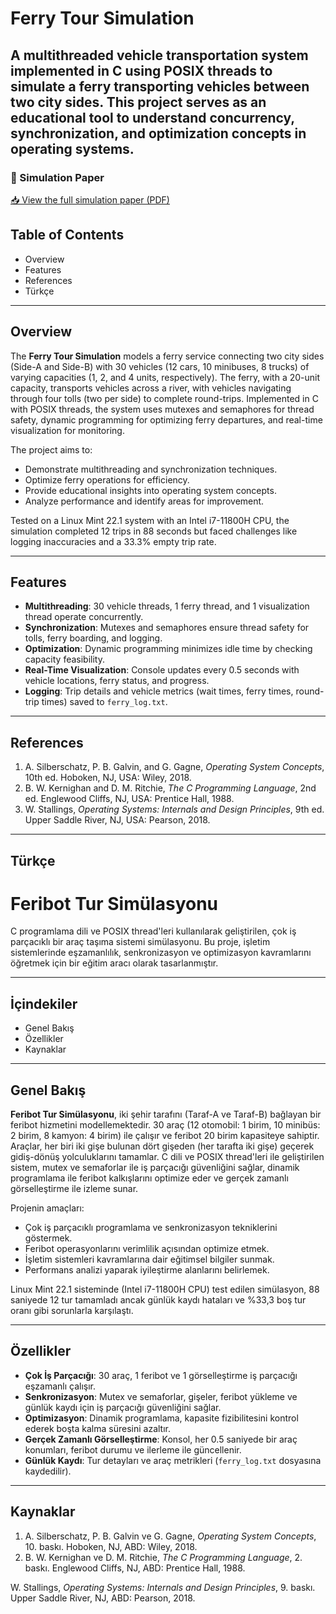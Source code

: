 # Ferry Tour Simulation

A multithreaded vehicle transportation system implemented in C using POSIX threads to simulate a ferry transporting vehicles between two city sides. This project serves as an educational tool to understand concurrency, synchronization, and optimization concepts in operating systems.
---
### 📄 Simulation Paper

[📥 View the full simulation paper (PDF)](Fery-Tour-Simulation-Paper.pdf)
## Table of Contents

- Overview
- Features
- References
- Türkçe

---

## Overview

The **Ferry Tour Simulation** models a ferry service connecting two city sides (Side-A and Side-B) with 30 vehicles (12 cars, 10 minibuses, 8 trucks) of varying capacities (1, 2, and 4 units, respectively). The ferry, with a 20-unit capacity, transports vehicles across a river, with vehicles navigating through four tolls (two per side) to complete round-trips. Implemented in C with POSIX threads, the system uses mutexes and semaphores for thread safety, dynamic programming for optimizing ferry departures, and real-time visualization for monitoring.

The project aims to:

- Demonstrate multithreading and synchronization techniques.
- Optimize ferry operations for efficiency.
- Provide educational insights into operating system concepts.
- Analyze performance and identify areas for improvement.

Tested on a Linux Mint 22.1 system with an Intel i7-11800H CPU, the simulation completed 12 trips in 88 seconds but faced challenges like logging inaccuracies and a 33.3% empty trip rate.

---

## Features

- **Multithreading**: 30 vehicle threads, 1 ferry thread, and 1 visualization thread operate concurrently.
- **Synchronization**: Mutexes and semaphores ensure thread safety for tolls, ferry boarding, and logging.
- **Optimization**: Dynamic programming minimizes idle time by checking capacity feasibility.
- **Real-Time Visualization**: Console updates every 0.5 seconds with vehicle locations, ferry status, and progress.
- **Logging**: Trip details and vehicle metrics (wait times, ferry times, round-trip times) saved to `ferry_log.txt`.

---

## References

1. A. Silberschatz, P. B. Galvin, and G. Gagne, *Operating System Concepts*, 10th ed. Hoboken, NJ, USA: Wiley, 2018.
2. B. W. Kernighan and D. M. Ritchie, *The C Programming Language*, 2nd ed. Englewood Cliffs, NJ, USA: Prentice Hall, 1988.
3. W. Stallings, *Operating Systems: Internals and Design Principles*, 9th ed. Upper Saddle River, NJ, USA: Pearson, 2018.

---

## Türkçe

# Feribot Tur Simülasyonu

C programlama dili ve POSIX thread'leri kullanılarak geliştirilen, çok iş parçacıklı bir araç taşıma sistemi simülasyonu. Bu proje, işletim sistemlerinde eşzamanlılık, senkronizasyon ve optimizasyon kavramlarını öğretmek için bir eğitim aracı olarak tasarlanmıştır.

---

## İçindekiler

- Genel Bakış
- Özellikler
- Kaynaklar

---

## Genel Bakış

**Feribot Tur Simülasyonu**, iki şehir tarafını (Taraf-A ve Taraf-B) bağlayan bir feribot hizmetini modellemektedir. 30 araç (12 otomobil: 1 birim, 10 minibüs: 2 birim, 8 kamyon: 4 birim) ile çalışır ve feribot 20 birim kapasiteye sahiptir. Araçlar, her biri iki gişe bulunan dört gişeden (her tarafta iki gişe) geçerek gidiş-dönüş yolculuklarını tamamlar. C dili ve POSIX thread'leri ile geliştirilen sistem, mutex ve semaforlar ile iş parçacığı güvenliğini sağlar, dinamik programlama ile feribot kalkışlarını optimize eder ve gerçek zamanlı görselleştirme ile izleme sunar.

Projenin amaçları:

- Çok iş parçacıklı programlama ve senkronizasyon tekniklerini göstermek.
- Feribot operasyonlarını verimlilik açısından optimize etmek.
- İşletim sistemleri kavramlarına dair eğitimsel bilgiler sunmak.
- Performans analizi yaparak iyileştirme alanlarını belirlemek.

Linux Mint 22.1 sisteminde (Intel i7-11800H CPU) test edilen simülasyon, 88 saniyede 12 tur tamamladı ancak günlük kaydı hataları ve %33,3 boş tur oranı gibi sorunlarla karşılaştı.

---

## Özellikler

- **Çok İş Parçacığı**: 30 araç, 1 feribot ve 1 görselleştirme iş parçacığı eşzamanlı çalışır.
- **Senkronizasyon**: Mutex ve semaforlar, gişeler, feribot yükleme ve günlük kaydı için iş parçacığı güvenliğini sağlar.
- **Optimizasyon**: Dinamik programlama, kapasite fizibilitesini kontrol ederek boşta kalma süresini azaltır.
- **Gerçek Zamanlı Görselleştirme**: Konsol, her 0.5 saniyede bir araç konumları, feribot durumu ve ilerleme ile güncellenir.
- **Günlük Kaydı**: Tur detayları ve araç metrikleri (`ferry_log.txt` dosyasına kaydedilir).

---


## Kaynaklar

1. A. Silberschatz, P. B. Galvin ve G. Gagne, *Operating System Concepts*, 10. baskı. Hoboken, NJ, ABD: Wiley, 2018.
2. B. W. Kernighan ve D. M. Ritchie, *The C Programming Language*, 2. baskı. Englewood Cliffs, NJ, ABD: Prentice Hall, 1988.

W. Stallings, *Operating Systems: Internals and Design Principles*, 9. baskı. Upper Saddle River, NJ, ABD: Pearson, 2018.